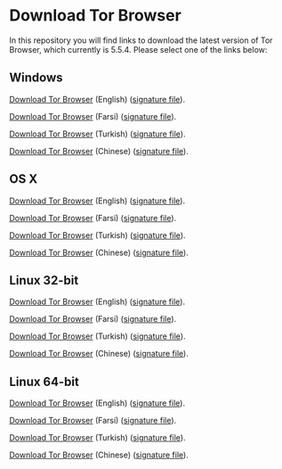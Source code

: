 # Download Tor Browser

In this repository you will find links to download the latest version of
Tor Browser, which currently is 5.5.4. Please select one of the links below:

## Windows
[Download Tor Browser](https://github.com/TheTorProject/gettorbrowser/releases/download/v5.5.4/torbrowser-install-5.5.4_en-US.exe) (English) ([signature file](https://github.com/TheTorProject/gettorbrowser/releases/download/v5.5.4/torbrowser-install-5.5.4_en-US.exe.asc)).

[Download Tor Browser](https://github.com/TheTorProject/gettorbrowser/releases/download/v5.5.4/torbrowser-install-5.5.4_fa.exe) (Farsi) ([signature file](https://github.com/TheTorProject/gettorbrowser/releases/download/v5.5.4/torbrowser-install-5.5.4_fa.exe.asc)).

[Download Tor Browser](https://github.com/TheTorProject/gettorbrowser/releases/download/v5.5.4/torbrowser-install-5.5.4_tr.exe) (Turkish) ([signature file](https://github.com/TheTorProject/gettorbrowser/releases/download/v5.5.4/torbrowser-install-5.5.4_tr.exe.asc)).

[Download Tor Browser](https://github.com/TheTorProject/gettorbrowser/releases/download/v5.5.4/torbrowser-install-5.5.4_zh-CN.exe) (Chinese) ([signature file](https://github.com/TheTorProject/gettorbrowser/releases/download/v5.5.4/torbrowser-install-5.5.4_zh-CN.exe.asc)).

## OS X
[Download Tor Browser](https://github.com/TheTorProject/gettorbrowser/releases/download/v5.5.4/TorBrowser-5.5.4-osx64_en-US.dmg) (English) ([signature file](https://github.com/TheTorProject/gettorbrowser/releases/download/v5.5.4/TorBrowser-5.5.4-osx64_en-US.dmg.asc)).

[Download Tor Browser](https://github.com/TheTorProject/gettorbrowser/releases/download/v5.5.4/TorBrowser-5.5.4-osx64_fa.dmg) (Farsi) ([signature file](https://github.com/TheTorProject/gettorbrowser/releases/download/v5.5.4/TorBrowser-5.5.4-osx64_fa.dmg.asc)).

[Download Tor Browser](https://github.com/TheTorProject/gettorbrowser/releases/download/v5.5.4/TorBrowser-5.5.4-osx64_tr.dmg) (Turkish) ([signature file](https://github.com/TheTorProject/gettorbrowser/releases/download/v5.5.4/TorBrowser-5.5.4-osx64_tr.dmg.asc)).

[Download Tor Browser](https://github.com/TheTorProject/gettorbrowser/releases/download/v5.5.4/TorBrowser-5.5.4-osx64_zh-CN.dmg) (Chinese) ([signature file](https://github.com/TheTorProject/gettorbrowser/releases/download/v5.5.4/TorBrowser-5.5.4-osx64_zh-CN.dmg.asc)).

## Linux 32-bit
[Download Tor Browser](https://github.com/TheTorProject/gettorbrowser/releases/download/v5.5.4/tor-browser-linux32-5.5.4_en-US.tar.xz) (English) ([signature file](https://github.com/TheTorProject/gettorbrowser/releases/download/v5.5.4/tor-browser-linux32-5.5.4_en-US.tar.xz.asc)).

[Download Tor Browser](https://github.com/TheTorProject/gettorbrowser/releases/download/v5.5.4/tor-browser-linux32-5.5.4_fa.tar.xz) (Farsi) ([signature file](https://github.com/TheTorProject/gettorbrowser/releases/download/v5.5.4/tor-browser-linux32-5.5.4_fa.tar.xz.asc)).

[Download Tor Browser](https://github.com/TheTorProject/gettorbrowser/releases/download/v5.5.4/tor-browser-linux32-5.5.4_tr.tar.xz) (Turkish) ([signature file](https://github.com/TheTorProject/gettorbrowser/releases/download/v5.5.4/tor-browser-linux32-5.5.4_tr.tar.xz.asc)).

[Download Tor Browser](https://github.com/TheTorProject/gettorbrowser/releases/download/v5.5.4/tor-browser-linux32-5.5.4_zh-CN.tar.xz) (Chinese) ([signature file](https://github.com/TheTorProject/gettorbrowser/releases/download/v5.5.4/tor-browser-linux32-5.5.4_zh-CN.tar.xz.asc)).

## Linux 64-bit
[Download Tor Browser](
https://github.com/TheTorProject/gettorbrowser/releases/download/v5.5.4/tor-browser-linux64-5.5.4_en-US.tar.xz) (English) ([signature file](https://github.com/TheTorProject/gettorbrowser/releases/download/v5.5.4/tor-browser-linux64-5.5.4_en-US.tar.xz.asc)).

[Download Tor Browser](
https://github.com/TheTorProject/gettorbrowser/releases/download/v5.5.4/tor-browser-linux64-5.5.4_fa.tar.xz) (Farsi) ([signature file](https://github.com/TheTorProject/gettorbrowser/releases/download/v5.5.4/tor-browser-linux64-5.5.4_fa.tar.xz.asc)).

[Download Tor Browser](
https://github.com/TheTorProject/gettorbrowser/releases/download/v5.5.4/tor-browser-linux64-5.5.4_tr.tar.xz) (Turkish) ([signature file](https://github.com/TheTorProject/gettorbrowser/releases/download/v5.5.4/tor-browser-linux64-5.5.4_tr.tar.xz.asc)).

[Download Tor Browser](
https://github.com/TheTorProject/gettorbrowser/releases/download/v5.5.4/tor-browser-linux64-5.5.4_zh-CN.tar.xz) (Chinese) ([signature file](https://github.com/TheTorProject/gettorbrowser/releases/download/v5.5.4/tor-browser-linux64-5.5.4_zh-CN.tar.xz.asc)).

